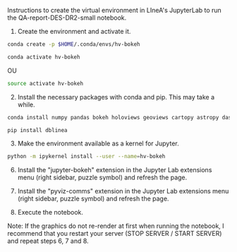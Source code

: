 Instructions to create the virtual environment in LIneA's JupyterLab to run the QA-report-DES-DR2-small notebook.
1) Create the environment and activate it.
```bash
conda create -p $HOME/.conda/envs/hv-bokeh
```
```bash
conda activate hv-bokeh
```
OU
```bash
source activate hv-bokeh
```

2) Install the necessary packages with conda and pip. This may take a while.
```bash
conda install numpy pandas bokeh holoviews geoviews cartopy astropy dask pyogrio ipykernel pyviz_comms jupyter_bokeh
```
```bash
pip install dblinea
```

3) Make the environment available as a kernel for Jupyter.
```bash
python -m ipykernel install --user --name=hv-bokeh
```

6) Install the "jupyter-bokeh" extension in the Jupyter Lab extensions menu (right sidebar, puzzle symbol) and refresh the page.

7) Install the "pyviz-comms" extension in the Jupyter Lab extensions menu (right sidebar, puzzle symbol) and refresh the page.

8) Execute the notebook.

Note: If the graphics do not re-render at first when running the notebook, I recommend that you restart your server (STOP SERVER / START SERVER) and repeat steps 6, 7 and 8.